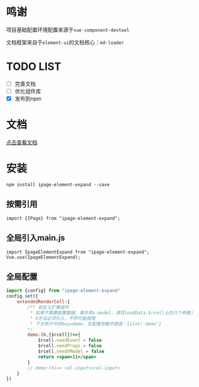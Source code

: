 # 

# 鸣谢
项目基础配置环境配置来源于`vue-component-devtool`

文档框架来自于`element-ui`的文档核心：`md-loader`

# TODO LIST
- [ ] 完善文档
- [ ] 优化组件库
- [x] 发布到npm

# 文档
[点击查看文档](https://pcloth.github.io/ipage-element-expand/#/zh-CN/docs/quickstart)

# 安装
```
npm install ipage-element-expand --save
```


## 按需引用
```
import {IPage} from "ipage-element-expand";
```

## 全局引入main.js
```
import IpageElementExpand from "ipage-element-expand";
Vue.use(IpageElementExpand);
```

## 全局配置
```jsx
import {config} from "ipage-element-expand"
config.set({
    extendedRenderCell:{
        /** 自定义扩展组件
         * 如果不需要配置数据、事件和v-model，请将loadData.$rcell上的几个参数关闭 
         * h方法必须引入，不然可能报错
         * 下方例子中的key=demo，在配置参数中就是：{slot:'demo'}
        */
        demo:(h,{$rcell})=>{
            $rcell.needEvent = false
            $rcell.needProps = false
            $rcell.needVModel = false
            return <span>11</span>
        }
        // demo:(h)=> <el-input></el-input>
    }
})
```

